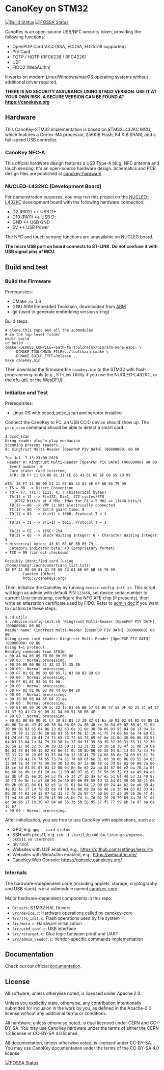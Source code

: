 # CanoKey on STM32
[![Build Status](https://travis-ci.com/canokeys/canokey-stm32.svg?branch=master)](https://travis-ci.com/canokeys/canokey-stm32) [![FOSSA Status](https://app.fossa.com/api/projects/git%2Bgithub.com%2Fcanokeys%2Fcanokey-stm32.svg?type=shield)](https://app.fossa.com/projects/git%2Bgithub.com%2Fcanokeys%2Fcanokey-stm32?ref=badge_shield)

CanoKey is an open-source USB/NFC security token, providing the following functions:

- OpenPGP Card V3.4 (RSA, ECDSA, ED25519 supported)
- PIV Card
- TOTP / HOTP (RFC6238 / RFC4226)
- U2F
- FIDO2 (WebAuthn)

It works on modern Linux/Windows/macOS operating systems without additional driver required.

**THERE IS NO SECURITY ASSURANCE USING STM32 VERSION. USE IT AT YOUR OWN RISK. A SECURE VERSION CAN BE FOUND AT https://canokeys.org**

## Hardware

This CanoKey-STM32 implementation is based on STM32L432KC MCU, which features a Cortex-M4 processor, 256KiB Flash, 64 KiB SRAM, and a full-speed USB controller. 

### CanoKey NFC-A

This official hardware design features a USB Type-A plug, NFC antenna and touch sensing. It's an open-source hardware design. Schematics and PCB design files are published at [canokey-hardware](https://github.com/canokeys/canokey-hardware).

### NUCLEO-L432KC (Development Board)
For demonstration purposes, you may run this project on the [NUCLEO-L432KC](https://os.mbed.com/platforms/ST-Nucleo-L432KC/) development board with the following hardware connection:

- D2 (PA12) <-> USB D+
- D10 (PA11) <-> USB D-
- GND <-> USB GND
- 5V <-> USB Power

The NFC and touch sensing functions are unavailable on NUCLEO board.

**The micro USB port on board connects to ST-LINK. Do not confuse it with USB signal pins of MCU.**

## Build and test
### Build the Firmware

Prerequisites:

- CMake >= 3.6
- GNU ARM Embedded Toolchain, downloaded from [ARM](https://developer.arm.com/tools-and-software/open-source-software/developer-tools/gnu-toolchain/gnu-rm/downloads)
- git (used to generate embedding version string)

Build steps:

```shell
# clone this repo and all the submodules
# in the top-level folder
mkdir build
cd build
cmake -DCROSS_COMPILE=<path-to-toolchain>/bin/arm-none-eabi- \
    -DCMAKE_TOOLCHAIN_FILE=../toolchain.cmake \
    -DCMAKE_BUILD_TYPE=Release ..
make canokey.bin
```

Then download the firmware file `canokey.bin` to the STM32 with flash programming tools (e.g., ST-Link Utility if you use the NUCLEO-L432KC, or the [dfu-util](https://github.com/z4yx/dfu-util), or the [WebDFU](https://dfu.canokeys.org)).

### Initialize and Test

Prerequisites:

- Linux OS with pcscd, pcsc_scan and scriptor installed

Connect the CanoKey to PC, an USB CCID device should show up. The `pcsc_scan` command should be able to detect a smart card:

```shell
$ pcsc_scan
Using reader plug'n play mechanism
Scanning present readers...
0: Kingtrust Multi-Reader [OpenPGP PIV OATH] (00000000) 00 00
 
Tue Jul  7 15:21:00 2020
 Reader 0: Kingtrust Multi-Reader [OpenPGP PIV OATH] (00000000) 00 00
  Event number: 0
  Card state: Card inserted, 
  ATR: 3B F7 11 00 00 81 31 FE 65 43 61 6E 6F 6B 65 79 99

ATR: 3B F7 11 00 00 81 31 FE 65 43 61 6E 6F 6B 65 79 99
+ TS = 3B --> Direct Convention
+ T0 = F7, Y(1): 1111, K: 7 (historical bytes)
  TA(1) = 11 --> Fi=372, Di=1, 372 cycles/ETU
    10752 bits/s at 4 MHz, fMax for Fi = 5 MHz => 13440 bits/s
  TB(1) = 00 --> VPP is not electrically connected
  TC(1) = 00 --> Extra guard time: 0
  TD(1) = 81 --> Y(i+1) = 1000, Protocol T = 1 
-----
  TD(2) = 31 --> Y(i+1) = 0011, Protocol T = 1 
-----
  TA(3) = FE --> IFSC: 254
  TB(3) = 65 --> Block Waiting Integer: 6 - Character Waiting Integer: 5
+ Historical bytes: 43 61 6E 6F 6B 65 79
  Category indicator byte: 43 (proprietary format)
+ TCK = 99 (correct checksum)

Possibly identified card (using /home/zhang/.cache/smartcard_list.txt):
3B F7 11 00 00 81 31 FE 65 43 61 6E 6F 6B 65 79 99
        Canokey (Other)
        http://canokeys.org/
```

Then, initialize the CanoKey by running `device-config-init.sh`. This script will login as admin with default PIN `123456`, set device serial number to current Unix timestamp, configure the NFC AFE chip (if presents), then write an attestation certificate used by FIDO. Refer to [admin doc](https://doc.canokeys.org/development/protocols/admin/) if you want to customize these steps.

```shell
$ cd utils
$ ./device-config-init.sh 'Kingtrust Multi-Reader [OpenPGP PIV OATH] (00000000) 00 00'
Reader name: Kingtrust Multi-Reader [OpenPGP PIV OATH] (00000000) 00 00
Using given card reader: Kingtrust Multi-Reader [OpenPGP PIV OATH] (00000000) 00 00
Using T=1 protocol
Reading commands from STDIN
> 00 A4 04 00 05 F0 00 00 00 00 
< 90 00 : Normal processing.
> 00 20 00 00 06 31 32 33 34 35 36 
< 90 00 : Normal processing.
> 00 FF 01 01 09 03 B0 05 72 03 00 B3 99 00 
< 90 00 : Normal processing.
> 00 FF 01 01 03 03 91 00 
< 90 00 : Normal processing.
> 00 FF 01 01 06 03 A0 44 00 04 20 
< 90 00 : Normal processing.
> 00 30 00 00 04 5f 04 21 aa 
< 90 00 : Normal processing.
> 00 01 00 00 20 D9 5C 12 15 D1 0A BB 57 91 B6 47 52 DF 9D 25 3C A4 17 31 37 5D 41 CD 9C D9 3C DA 00 51 36 E6 4E 
< 90 00 : Normal processing.
> 00 02 00 00 00 01 C7 30 82 01 c3 30 82 01 6a a0 03 02 01 02 02 08 1b de 06 7b 4c d9 49 e8 30 0a 06 08 2a 86 48 ce 3d 04 03 02 30 4f 31 0b 30 09 06 03 55 04 06 13 02 63 6e 31 0d 30 0b 06 03 55 04 0a 13 04 7a 34 79 78 31 22 30 20 06 03 55 04 0b 13 19 41 75 74 68 65 6e 74 69 63 61 74 6f 72 20 41 74 74 65 73 74 61 74 69 6f 6e 31 0d 30 0b 06 03 55 04 03 13 04 7a 34 79 78 30 1e 17 0d 31 39 30 39 32 30 31 33 31 32 30 30 5a 17 0d 32 30 30 39 32 30 31 33 31 32 30 30 5a 30 4f 31 0b 30 09 06 03 55 04 06 13 02 63 6e 31 0d 30 0b 06 03 55 04 0a 13 04 7a 34 79 78 31 22 30 20 06 03 55 04 0b 13 19 41 75 74 68 65 6e 74 69 63 61 74 6f 72 20 41 74 74 65 73 74 61 74 69 6f 6e 31 0d 30 0b 06 03 55 04 03 13 04 7a 34 79 78 30 59 30 13 06 07 2a 86 48 ce 3d 02 01 06 08 2a 86 48 ce 3d 03 01 07 03 42 00 04 8e 6e 62 2a ad 84 87 00 e2 ba 76 4a 0f be 68 be db cc 61 2d aa 11 00 46 07 16 c1 3c 5d 96 32 c3 ae 49 f4 e9 a2 db 6f d5 ee 2b 64 53 fa 7b 3d 2f 1b da a7 e5 51 6f 4d 53 32 40 97 10 f3 0e 8e fc a3 30 30 2e 30 09 06 03 55 1d 13 04 02 30 00 30 21 06 0b 2b 06 01 04 01 82 e5 1c 01 01 04 04 12 00 00 24 4e b2 9e e0 90 4e 49 81 fe 1f 20 f8 d3 b8 f4 30 0a 06 08 2a 86 48 ce 3d 04 03 02 03 47 00 30 44 02 20 12 87 b2 31 72 f0 2a 97 17 a0 b6 27 da 39 36 26 4f 45 21 e4 58 45 52 15 78 45 99 a5 be 7d fa 7d 02 20 20 79 69 3a 78 31 d3 ec 3a 9b 17 1b 30 47 04 a8 35 3b 5b 58 d5 57 f5 77 59 eb 7a 07 ba 0e 1c 67 
< 90 00 : Normal processing.
```

After initialization, you are free to use CanoKey with applications, such as:

- GPG, e.g. `gpg --card-status`
- SSH with pkcs11, e.g. `ssh -I /usr/lib/x86_64-linux-gnu/opensc-pkcs11.so user@host`
- piv-tool
- Websites with U2F enabled, e.g., https://github.com/settings/security
- Websites with WebAuthn enabled, e.g., https://webauthn.me/
- CanoKey Web Console: https://console.canokeys.org/

### Internals

The hardware-independent code (including applets, storage, cryptography and USB stack) is in a submodule named [canokey-core](https://github.com/canokeys/canokey-core).

Major hardware-dependent components in this repo:

- `Drivers`: STM32 HAL Drivers
- `Src/device.c`: Hardware operations called by canokey-core
- `Src/lfs_init.c`: Flash operations used by file system
- `Src/main.c`: Hardware initialization
- `Src/usbd_conf.c`: USB interface
- `Src/retarget.c`: Glue logic between printf and UART
- `Src/admin_vendor.c`: Vendor-specific commands implementation

## Documentation

Check out our official [documentation](https://doc.canokeys.org).

## License

All software, unless otherwise noted, is licensed under Apache 2.0.

Unless you explicitly state, otherwise, any contribution intentionally submitted for inclusion in the work by you, as defined in the Apache-2.0 license without any additional terms or conditions.

All hardware, unless otherwise noted, is dual licensed under CERN and CC-BY-SA. You may use CanoKey hardware under the terms of either the CERN 1.2 license or CC-BY-SA 4.0 license.

All documentation, unless otherwise noted, is licensed under CC-BY-SA. You may use CanoKey documentation under the terms of the CC-BY-SA 4.0 license

[![FOSSA Status](https://app.fossa.com/api/projects/git%2Bgithub.com%2Fcanokeys%2Fcanokey-stm32.svg?type=large)](https://app.fossa.com/projects/git%2Bgithub.com%2Fcanokeys%2Fcanokey-stm32?ref=badge_large)
